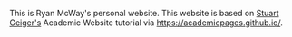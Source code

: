 This is Ryan McWay's personal website. This website is based on [Stuart Geiger's](https://github.com/staeiou) Academic Website tutorial via https://academicpages.github.io/.
